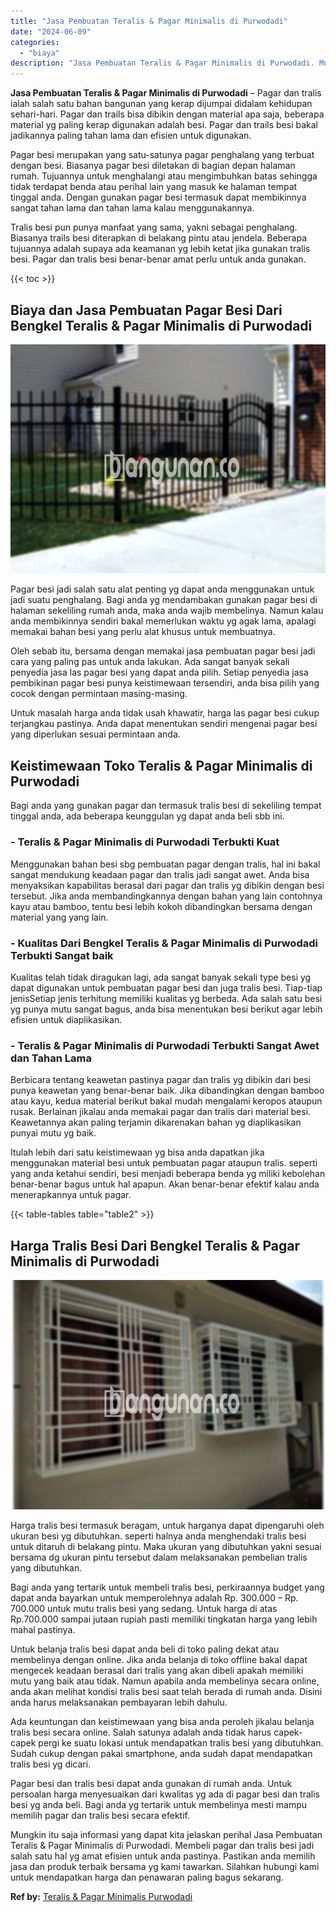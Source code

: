 ```yaml
---
title: "Jasa Pembuatan Teralis & Pagar Minimalis di Purwodadi"
date: "2024-06-09"
categories: 
  - "biaya"
description: "Jasa Pembuatan Teralis & Pagar Minimalis di Purwodadi. Mungkin itu saja informasi yang dapat kita jelaskan perihal Jasa Pembuatan Teralis & Pagar Minimalis d..."
---
```


**Jasa Pembuatan Teralis & Pagar Minimalis di Purwodadi** – Pagar dan tralis ialah salah satu bahan bangunan yang kerap dijumpai didalam kehidupan sehari-hari. Pagar dan trails bisa dibikin dengan material apa saja, beberapa material yg paling kerap digunakan adalah besi. Pagar dan trails besi bakal jadikannya paling tahan lama dan efisien untuk digunakan.

Pagar besi merupakan yang satu-satunya pagar penghalang yang terbuat dengan besi. Biasanya pagar besi diletakan di bagian depan halaman rumah. Tujuannya untuk menghalangi atau mengimbuhkan batas sehingga tidak terdapat benda atau perihal lain yang masuk ke halaman tempat tinggal anda. Dengan gunakan pagar besi termasuk dapat membikinnya sangat tahan lama dan tahan lama kalau menggunakannya.

Tralis besi pun punya manfaat yang sama, yakni sebagai penghalang. Biasanya trails besi diterapkan di belakang pintu atau jendela. Beberapa tujuannya adalah supaya ada keamanan yg lebih ketat jika gunakan tralis besi. Pagar dan tralis besi benar-benar amat perlu untuk anda gunakan.

{{< toc >}}

## Biaya dan Jasa Pembuatan Pagar Besi Dari Bengkel Teralis & Pagar Minimalis di Purwodadi

![Jasa Pembuatan Teralis & Pagar Minimalis di Purwodadi](/images/pagar-minimalis-murah-67.png)

Pagar besi jadi salah satu alat penting yg dapat anda menggunakan untuk jadi suatu penghalang. Bagi anda yg mendambakan gunakan pagar besi di halaman sekeliling rumah anda, maka anda wajib membelinya. Namun kalau anda membikinnya sendiri bakal memerlukan waktu yg agak lama, apalagi memakai bahan besi yang perlu alat khusus untuk membuatnya.

Oleh sebab itu, bersama dengan memakai jasa pembuatan pagar besi jadi cara yang paling pas untuk anda lakukan. Ada sangat banyak sekali penyedia jasa las pagar besi yang dapat anda pilih. Setiap penyedia jasa pembikinan pagar besi punya keistimewaan tersendiri, anda bisa pilih yang cocok dengan permintaan masing-masing.

Untuk masalah harga anda tidak usah khawatir, harga las pagar besi cukup terjangkau pastinya. Anda dapat menentukan sendiri mengenai pagar besi yang diperlukan sesuai permintaan anda.

## Keistimewaan Toko Teralis & Pagar Minimalis di Purwodadi

Bagi anda yang gunakan pagar dan termasuk tralis besi di sekeliling tempat tinggal anda, ada beberapa keunggulan yg dapat anda beli sbb ini.

### \- Teralis & Pagar Minimalis di Purwodadi Terbukti Kuat

Menggunakan bahan besi sbg pembuatan pagar dengan tralis, hal ini bakal sangat mendukung keadaan pagar dan tralis jadi sangat awet. Anda bisa menyaksikan kapabilitas berasal dari pagar dan tralis yg dibikin dengan besi tersebut. Jika anda membandingkannya dengan bahan yang lain contohnya kayu atau bamboo, tentu besi lebih kokoh dibandingkan bersama dengan material yang yang lain.

### \- Kualitas Dari Bengkel Teralis & Pagar Minimalis di Purwodadi Terbukti Sangat baik

Kualitas telah tidak diragukan lagi, ada sangat banyak sekali type besi yg dapat digunakan untuk pembuatan pagar besi dan juga tralis besi. Tiap-tiap jenisSetiap jenis terhitung memiliki kualitas yg berbeda. Ada salah satu besi yg punya mutu sangat bagus, anda bisa menentukan besi berikut agar lebih efisien untuk diaplikasikan.

### \- Teralis & Pagar Minimalis di Purwodadi Terbukti Sangat Awet dan Tahan Lama

Berbicara tentang keawetan pastinya pagar dan tralis yg dibikin dari besi punya keawetan yang benar-benar baik. Jika dibandingkan dengan bamboo atau kayu, kedua material berikut bakal mudah mengalami keropos ataupun rusak. Berlainan jikalau anda memakai pagar dan tralis dari material besi. Keawetannya akan paling terjamin dikarenakan bahan yg diaplikasikan punyai mutu yg baik.

Itulah lebih dari satu keistimewaan yg bisa anda dapatkan jika menggunakan material besi untuk pembuatan pagar ataupun tralis. seperti yang anda ketahui sendiri, besi menjadi beberapa benda yg miliki kebolehan benar-benar bagus untuk hal apapun. Akan benar-benar efektif kalau anda menerapkannya untuk pagar.

{{< table-tables table="table2" >}}

## Harga Tralis Besi Dari Bengkel Teralis & Pagar Minimalis di Purwodadi

![Jasa Pembuatan Teralis & Pagar Minimalis di Purwodadi](/images/teralis-minimalis-murah-23.png)

Harga tralis besi termasuk beragam, untuk harganya dapat dipengaruhi oleh ukuran besi yg dibutuhkan. seperti halnya anda menghendaki tralis besi untuk ditaruh di belakang pintu. Maka ukuran yang dibutuhkan yakni sesuai bersama dg ukuran pintu tersebut dalam melaksanakan pembelian tralis yang dibutuhkan.

Bagi anda yang tertarik untuk membeli tralis besi, perkiraannya budget yang dapat anda bayarkan untuk memperolehnya adalah Rp. 300.000 – Rp. 700.000 untuk mutu tralis besi yang sedang. Untuk harga di atas Rp.700.000 sampai jutaan rupiah pasti memiliki tingkatan harga yang lebih mahal pastinya.

Untuk belanja tralis besi dapat anda beli di toko paling dekat atau membelinya dengan online. Jika anda belanja di toko offline bakal dapat mengecek keadaan berasal dari tralis yang akan dibeli apakah memiliki mutu yang baik atau tidak. Namun apabila anda membelinya secara online, anda akan melihat kondisi tralis besi saat telah berada di rumah anda. Disini anda harus melaksanakan pembayaran lebih dahulu.

Ada keuntungan dan keistimewaan yang bisa anda peroleh jikalau belanja tralis besi secara online. Salah satunya adalah anda tidak harus capek-capek pergi ke suatu lokasi untuk mendapatkan tralis besi yang dibutuhkan. Sudah cukup dengan pakai smartphone, anda sudah dapat mendapatkan tralis besi yg dicari.

Pagar besi dan tralis besi dapat anda gunakan di rumah anda. Untuk persoalan harga menyesuaikan dari kwalitas yg ada di pagar besi dan tralis besi yg anda beli. Bagi anda yg tertarik untuk membelinya mesti mampu memilih pagar dan tralis besi secara efektif.

Mungkin itu saja informasi yang dapat kita jelaskan perihal Jasa Pembuatan Teralis & Pagar Minimalis di Purwodadi. Membeli pagar dan tralis besi jadi salah satu hal yg amat efisien untuk anda pastinya. Pastikan anda memilih jasa dan produk terbaik bersama yg kami tawarkan. Silahkan hubungi kami untuk mendapatkan harga dan penawaran paling bagus sekarang.

**Ref by:** [Teralis & Pagar Minimalis Purwodadi](https://id.wikipedia.org/wiki/Teralis)
